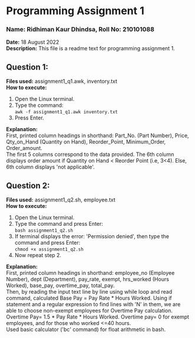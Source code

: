 # Programming Assignment 1
### **Name:** Ridhiman Kaur Dhindsa, **Roll No:** 210101088
   
**Date:** 18 August 2022  
**Description:** This file is a readme text for programming assignment 1.

## Question 1:
**Files used:** assignment1_q1.awk, inventory.txt  
**How to execute:**
1) Open the Linux terminal.
2) Type the command:  
``` awk -f assignment1_q1.awk inventory.txt ```
3) Press Enter.  

**Explanation:**  
First, printed column headings in shorthand: Part_No. (Part Number), Price, Qty_on_Hand (Quantity on Hand), Reorder_Point, Minimum_Order, Order_amount.  
The first 5 columns correspond to the data provided. The 6th column displays order amount if Quantity on Hand < Reorder Point (i.e, $3<$4). Else, 6th column displays 'not applicable'.

## Question 2:
**Files used:** assignment1_q2.sh, employee.txt  
**How to execute:**
1) Open the Linux terminal.
2) Type the command and press Enter:  
``` bash assignment1_q2.sh ```
3) If terminal displays the error: 'Permission denied', then type the command and press Enter:  
``` chmod +x assignment1_q2.sh ```
4) Now repeat step 2.  

**Explanation:**  
First, printed column headings in shorthand: employee_no (Employee Number), dept (Department), pay_rate, exempt, hrs_worked (Hours Worked), base_pay, overtime_pay, total_pay.  
Then, by reading the input text line by line using while loop and read command, calculated Base Pay = Pay Rate * Hours Worked. Using if statement and a regular expression to find lines with 'N' in them, we are able to choose non-exempt employees for Overtime Pay calculation. Overtime Pay= 1.5 * Pay Rate * Hours Worked. Overtime pay= 0 for exempt employees, and for those who worked <=40 hours.  
Used basic calculator ('bc' command) for float arithmetic in bash.
